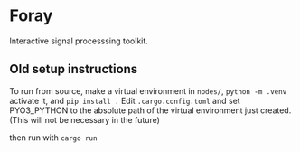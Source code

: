 # Foray
Interactive signal processsing toolkit.


## Old setup instructions 

To run from source, make a virtual environment in `nodes/`, `python -m .venv` activate it, and `pip install .`
Edit `.cargo.config.toml` and set PYO3_PYTHON to the absolute path of the virtual environment just created. (This will not be necessary in the future)

then run with `cargo run`
